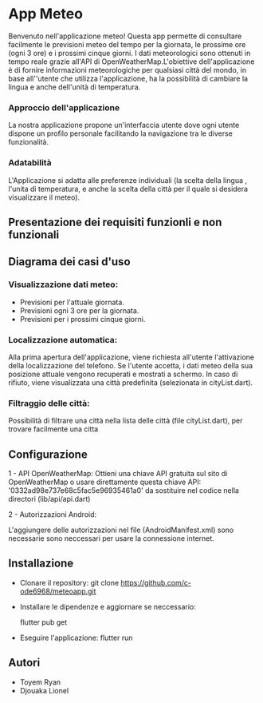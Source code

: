 # App Meteo

Benvenuto nell'applicazione meteo! Questa app permette di consultare facilmente le previsioni meteo del tempo per la giornata, le prossime ore (ogni 3 ore) e i prossimi cinque giorni. I dati meteorologici sono ottenuti in tempo reale grazie all'API di OpenWeatherMap.L'obiettive dell'applicazione è di fornire informazioni meteorologiche per qualsiasi città del mondo, in base all''utente che utilizza l'applicazione, ha la possibilità di cambiare la lingua e anche dell'unità di temperatura.

### Approccio dell'applicazione

La nostra applicazione propone un'interfaccia utente dove ogni utente dispone un profilo personale facilitando la navigazione tra le diverse funzionalità.

### Adatabilità
L'Applicazione si adatta alle preferenze individuali (la scelta della lingua , l'unita di temperatura, e anche la scelta della città per il quale si desidera visualizzare il meteo).

## Presentazione dei requisiti funzionli e non funzionali 

## Diagrama dei casi d'uso

### Visualizzazione dati meteo:

- Previsioni per l'attuale giornata.
- Previsioni ogni 3 ore per la giornata.
- Previsioni per i prossimi cinque giorni.


 ### Localizzazione automatica:
 
Alla prima apertura dell'applicazione, viene richiesta all'utente l'attivazione della localizzazione del telefono. Se l'utente accetta, i dati meteo della sua posizione attuale vengono recuperati e mostrati a schermo. In caso di rifiuto, viene visualizzata una città predefinita (selezionata in cityList.dart).

### Filtraggio delle città:

Possibilità di filtrare una città nella lista delle città (file cityList.dart), per trovare facilmente una citta

## Configurazione

1 - API OpenWeatherMap: Ottieni una chiave API gratuita sul sito di OpenWeatherMap o usare direttamente questa chiave API: '0332ad98e737e68c5fac5e96935461a0' da sostituire nel codice nella directori (lib/api/api.dart)

2 - Autorizzazioni Android:

L'aggiungere delle autorizzazioni nel file (AndroidManifest.xml) sono necessarie sono neccessari per usare la connessione internet.

## Installazione

- Clonare il repository: git clone https://github.com/c-ode6968/meteoapp.git

- Installare le dipendenze e aggiornare se neccessario:

     flutter pub get

- Eseguire l'applicazione:
     flutter run

## Autori
- Toyem Ryan
- Djouaka Lionel
